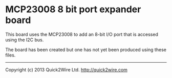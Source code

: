 # MCP23008 8 bit port expander board

This board uses the MCP23008 to add an 8-bit I/O port that is accessed using the I2C bus.

The board has been created but one has not yet been produced using these files.


-------------------------------------------------------
Copyright (c) 2013 Quick2Wire Ltd. http://quick2wire.com
